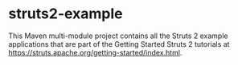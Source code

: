 # struts2-example
This Maven multi-module project contains all the Struts 2 example applications that are part of the Getting Started Struts 2 tutorials at https://struts.apache.org/getting-started/index.html.
